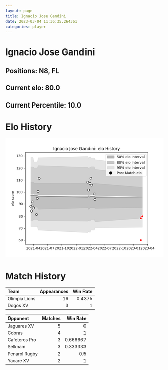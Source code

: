 ```yaml
---  
layout: page  
title: Ignacio Jose Gandini  
date: 2023-03-04 11:36:35.264361  
categories: player  
---
```

# Ignacio Jose Gandini

## Positions: N8, FL

## Current elo: 80.0

## Current Percentile: 10.0

# Elo History


![elo history](history_IgnacioJoseGandini.png)
# Match History


| Team          |   Appearances |   Win Rate |
|:--------------|--------------:|-----------:|
| Olimpia Lions |            16 |     0.4375 |
| Dogos XV      |             3 |     1      |

| Opponent      |   Matches |   Win Rate |
|:--------------|----------:|-----------:|
| Jaguares XV   |         5 |   0        |
| Cobras        |         4 |   1        |
| Cafeteros Pro |         3 |   0.666667 |
| Selknam       |         3 |   0.333333 |
| Penarol Rugby |         2 |   0.5      |
| Yacare XV     |         2 |   1        |